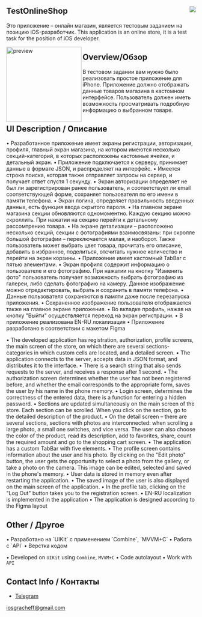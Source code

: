 <h2>TestOnlineShop<img src="https://tinyurl.com/2ertarty" align="right"></h2>

Это приложение – онлайн магазин, является тестовым заданием на позицию iOS-разработчик.
This application is an online store, it is a test task for the position of iOS developer.

<img src="https://user-images.githubusercontent.com/91027381/226894398-c38be833-5ed4-4549-8e8b-b59c307d165e.gif" alt="preview" width="200" align="left"/>

<!-- ![EM_shop](https://user-images.githubusercontent.com/91027381/226894398-c38be833-5ed4-4549-8e8b-b59c307d165e.gif) -->


<h2>Overview/Обзор</h2>

В тестовом задании вам нужно было реализовать простое приложение для iPhone.
Приложение должно отображать данные товаров магазина в кастомном интерфейсе. 
Пользователь должен иметь возможность просматривать подробную информацию о выбранном товаре.



<h2>UI Description / Описание</h2>
<p>
  • Разработанное приложение имеет экраны регистрации, авторизации, профиля, главный экран магазина, на котором имеются несколько секций-категорий, в которых расположены кастомные ячейки, и детальный экран.
  • Приложение подключается к серверу, принимает данные в формате JSON, и распределяет на интерфейс.
  • Имеется строка поиска, которая также отправляет запросы на сервер, и получает ответ спустя 1 секунду.
  • Экран авторизации определяет не был ли зарегистрирован ранее пользователь, и соответствует ли email соответствующей форме, сохраняет пользователя по его имени в памяти телефона.
  • Экран логина, определяет правильность введенных данных, есть функция ввода скрытого пароля.
  • На главном экране магазина секции обновляются одномоментно. Каждую секцию можно скроллить. При нажатии на секцию перейти к детальному рассомтрению товара.
  • На экране детализации – расположено несколько секций, секции с фотографиями взаимосвязаны: при скролле большой фотографии – переключается малая, и наоборот. Также пользователь может выбрать цвет товара, прочитать его описание, добавить в избранное, поделиться, отсчитать нужное количество и перейти на экран корзины.
  • Приложение имеет кастомный TabBar с пятью элементами.
  • Экран профиля содержит информацию о пользователе и его фотографию. При нажатии на кнопку "Изменить фото" пользователь получает возможность выбрать фотографию из галереи, либо сделать фотографию на камеру. Данное изображение можно отредактировать, выбрать и сохранить в памяти телефона. 
  • Данные пользователя сохраняются в памяти даже после перезапуска приложения.
  • Сохраненное изображение пользователя отображается также на главное экране приложения.
  • Во вкладке профиль, нажав на кнопку "Выйти" осуществляется переход на экран регистрации.
  • В приложение реализована EN-RU локализация
  • Приложение разработано в соответствии с макетом Figma
  
  • The developed application has registration, authorization, profile screens, the main screen of the store, on which there are several sections-categories in which custom cells are located, and a detailed screen.
  • The application connects to the server, accepts data in JSON format, and distributes it to the interface.
  • There is a search string that also sends requests to the server, and receives a response after 1 second.
  • The authorization screen determines whether the user has not been registered before, and whether the email corresponds to the appropriate form, saves the user by his name in the phone memory.
  • Login screen, determines the correctness of the entered data, there is a function for entering a hidden password.
  • Sections are updated simultaneously on the main screen of the store. Each section can be scrolled. When you click on the section, go to the detailed description of the product.
  • On the detail screen – there are several sections, sections with photos are interconnected: when scrolling a large photo, a small one switches, and vice versa. The user can also choose the color of the product, read its description, add to favorites, share, count the required amount and go to the shopping cart screen.
  • The application has a custom TabBar with five elements.
  • The profile screen contains information about the user and his photo. By clicking on the "Edit photo" button, the user gets the opportunity to select a photo from the gallery, or take a photo on the camera. This image can be edited, selected and saved in the phone's memory.
  • User data is stored in memory even after restarting the application.
  • The saved image of the user is also displayed on the main screen of the application.
  • In the profile tab, clicking on the "Log Out" button takes you to the registration screen.
  • EN-RU localization is implemented in the application
  • The application is designed according to the Figma layout
</p>

<h2>Other / Другое</h2>
<p>
  • Разработано на `UIKit` с применением `Combine`, `MVVM+C`
  • Работа с `API`
  • Верстка кодом
  
  • Developed on `UIKit` using `Combine`, `MVVM+C`
  • Code autolayout
  • Work with `API`
</p>

## Contact Info / Контакты
* [Telegram](https://t.me/kostya_grachev) 

iosgracheff@gmail.com
